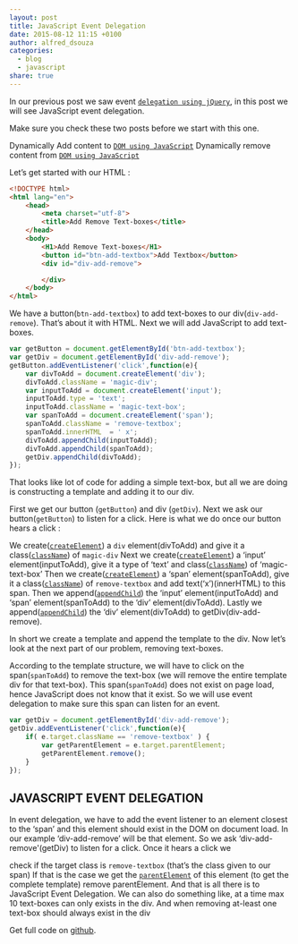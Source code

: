 ```yaml
---
layout: post
title: JavaScript Event Delegation
date: 2015-08-12 11:15 +0100
author: alfred_dsouza
categories:
  - blog
  - javascript
share: true
---
```


In our previous post we saw event [`delegation using jQuery`](https://dsouzaalf.red/blog/jquery/jquery-event-delegation/ "jQuery Event Delegation "), in this post we will see JavaScript event delegation.

Make sure you check these two posts before we start with this one.

Dynamically Add content to [`DOM using JavaScript`](https://dsouzaalf.red/blog/javascript/dynamically-add-content-to-dom-using-javascript/ "Dynamically Add content to DOM using JavaScript ")
Dynamically remove content from [`DOM using JavaScript`](https://dsouzaalf.red/blog/javascript/dynamically-remove-content-from-dom-using-javascript/ "Dynamically remove content from DOM using JavaScript ")

Let’s get started with our HTML :

```html
<!DOCTYPE html>
<html lang="en">
    <head>
        <meta charset="utf-8">
        <title>Add Remove Text-boxes</title>
    </head>
    <body>
        <H1>Add Remove Text-boxes</H1>
        <button id="btn-add-textbox">Add Textbox</button>
        <div id="div-add-remove">

        </div>
    </body>
</html>
```

We have a button(`btn-add-textbox`) to add text-boxes to our div(`div-add-remove`). That’s about it with HTML. Next we will add JavaScript to add text-boxes.

```javascript
var getButton = document.getElementById('btn-add-textbox');
var getDiv = document.getElementById('div-add-remove');
getButton.addEventListener('click',function(e){
    var divToAdd = document.createElement('div');
    divToAdd.className = 'magic-div';
    var inputToAdd = document.createElement('input');
    inputToAdd.type = 'text';
    inputToAdd.className = 'magic-text-box';
    var spanToAdd = document.createElement('span');
    spanToAdd.className = 'remove-textbox';
    spanToAdd.innerHTML  = ' x';
    divToAdd.appendChild(inputToAdd);
    divToAdd.appendChild(spanToAdd);
    getDiv.appendChild(divToAdd);
});
```

That looks like lot of code for adding a simple text-box, but all we are doing is constructing a template and adding it to our div.

First we get our button (`getButton`) and div (`getDiv`). Next we ask our button(`getButton`) to listen for a click. Here is what we do once our button hears a click :

We create([`createElement`](https://developer.mozilla.org/en-US/docs/Web/API/Document/createElement "MDN .createElement documentation")) a `div` element(divToAdd) and give it a class([`className`](https://developer.mozilla.org/en-US/docs/Web/API/Element/className "MDN .className documentation")) of `magic-div`
Next we create([`createElement`](https://developer.mozilla.org/en-US/docs/Web/API/Document/createElement "MDN .createElement documentation")) a ‘input’ element(inputToAdd), give it a type of ‘text’ and class([`className`](https://developer.mozilla.org/en-US/docs/Web/API/Element/className "MDN .className documentation")) of ‘magic-text-box’
Then we create([`createElement`](https://developer.mozilla.org/en-US/docs/Web/API/Document/createElement "MDN .createElement documentation")) a ‘span’ element(spanToAdd), give it a class([`className`](https://developer.mozilla.org/en-US/docs/Web/API/Element/className "MDN .className documentation")) of `remove-textbox` and add text(‘x’)(innerHTML) to this span.
Then we append([`appendChild`](https://developer.mozilla.org/en-US/docs/Web/API/Node/appendChild "MDN .appendChild documentation")) the ‘input’ element(inputToAdd) and ‘span’ element(spanToAdd) to the ‘div’ element(divToAdd).
Lastly we append([`appendChild`](https://developer.mozilla.org/en-US/docs/Web/API/Node/appendChild "MDN .appendChild documentation")) the ‘div’ element(divToAdd) to getDiv(div-add-remove).

In short we create a template and append the template to the div. Now let’s look at the next part of our problem, removing text-boxes.

According to the template structure, we will have to click on the span(`spanToAdd`) to remove the text-box (we will remove the entire template div for that text-box). This span(`spanToAdd`) does not exist on page load, hence JavaScript does not know that it exist. So we will use event delegation to make sure this span can listen for an event.

```javascript
var getDiv = document.getElementById('div-add-remove');
getDiv.addEventListener('click',function(e){
    if( e.target.className == 'remove-textbox' ) {
        var getParentElement = e.target.parentElement;
        getParentElement.remove();
    }
});
```

## JAVASCRIPT EVENT DELEGATION

In event delegation, we have to add the event listener to an element closest to the ‘span’ and this element should exist in the DOM on document load. In our example ‘div-add-remove’ will be that element. So we ask ‘div-add-remove'(getDiv) to listen for a click. Once it hears a click we

check if the target class is `remove-textbox` (that’s the class given to our span)
If that is the case we get the [`parentElement`](https://developer.mozilla.org/en/docs/Web/API/Node/parentElement "MDN .parentElement documentation") of this element (to get the complete template) remove parentElement.
And that is all there is to JavaScript Event Delegation. We can also do something like, at a time max 10 text-boxes can only exists in the div. And when removing at-least one text-box should always exist in the div

Get full code on [github](https://github.com/dsouzaalfred/blogdemos/blob/master/add_remove_element/js.html "Github link").
